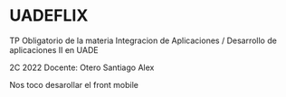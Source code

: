 # UADEFLIX

TP Obligatorio de la materia Integracion de Aplicaciones / Desarrollo de aplicaciones II en UADE

2C 2022
Docente: Otero Santiago Alex


Nos toco desarollar el front mobile
